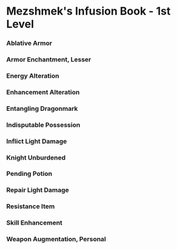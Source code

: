# Mezshmek's Infusion Book - 1st Level

### Ablative Armor


### Armor Enchantment, Lesser


### Energy Alteration


### Enhancement Alteration


### Entangling Dragonmark


### Indisputable Possession


### Inflict Light Damage


### Knight Unburdened


### Pending Potion


### Repair Light Damage


### Resistance Item


### Skill Enhancement


### Weapon Augmentation, Personal
